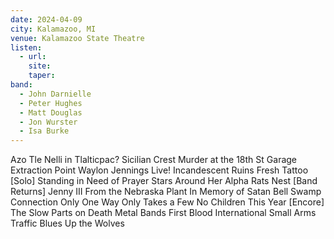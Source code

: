 ```yaml
---
date: 2024-04-09
city: Kalamazoo, MI
venue: Kalamazoo State Theatre
listen:
  - url: 
    site: 
    taper: 
band:
  - John Darnielle
  - Peter Hughes
  - Matt Douglas
  - Jon Wurster
  - Isa Burke
---
```

Azo Tle Nelli in Tlalticpac?
Sicilian Crest
Murder at the 18th St Garage
Extraction Point
Waylon Jennings Live!
Incandescent Ruins
Fresh Tattoo
[Solo]
Standing in Need of Prayer
Stars Around Her
Alpha Rats Nest
[Band Returns]
Jenny III
From the Nebraska Plant
In Memory of Satan
Bell Swamp Connection
Only One Way
Only Takes a Few
No Children
This Year
[Encore]
The Slow Parts on Death Metal Bands
First Blood
International Small Arms Traffic Blues
Up the Wolves
